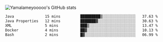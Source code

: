 ![Yamalameyooooo's GitHub stats](https://github-readme-stats.vercel.app/api?username=yamalameyooooo&theme=transparent&show_icons=true\&show=reviews,discussions_started,discussions_answered,prs_merged,prs_merged_percentage)

<!--START_SECTION:waka-->

```txt
Java              15 mins         █████████▒░░░░░░░░░░░░░░░   37.63 %
Java Properties   12 mins         ███████▓░░░░░░░░░░░░░░░░░   30.63 %
XML               5 mins          ███▒░░░░░░░░░░░░░░░░░░░░░   13.47 %
Docker            4 mins          ██▓░░░░░░░░░░░░░░░░░░░░░░   10.13 %
Bash              2 mins          █▓░░░░░░░░░░░░░░░░░░░░░░░   06.99 %
```

<!--END_SECTION:waka-->
